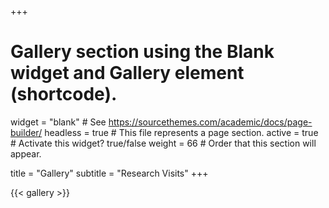 +++
# Gallery section using the Blank widget and Gallery element (shortcode).
widget = "blank"  # See https://sourcethemes.com/academic/docs/page-builder/
headless = true  # This file represents a page section.
active = true # Activate this widget? true/false
weight = 66  # Order that this section will appear.

title = "Gallery"
subtitle = "Research Visits"
+++

{{< gallery >}}
